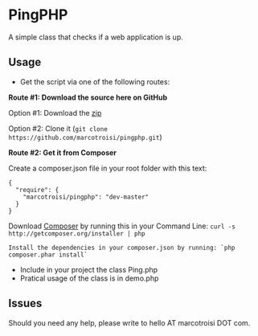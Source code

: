 PingPHP
=======

A simple class that checks if a web application is up.

## Usage ##
* Get the script via one of the following routes:

**Route #1: Download the source here on GitHub**

Option #1: Download the [zip](https://github.com/marcotroisi/pingphp/archive/master.zip)

Option #2: Clone it (`git clone https://github.com/marcotroisi/pingphp.git`)

**Route #2: Get it from Composer**

Create a composer.json file in your root folder with this text:
  
    {
      "require": {
        "marcotroisi/pingphp": "dev-master"
      }
    }

Download [Composer](http://www.getcomposer.org) by running this in your Command Line: `curl -s http://getcomposer.org/installer | php`
    
    Install the dependencies in your composer.json by running: `php composer.phar install`
* Include in your project the class Ping.php
* Pratical usage of the class is in demo.php

## Issues ##
Should you need any help, please write to hello AT marcotroisi DOT com.

